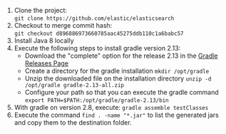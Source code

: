1. Clone the project:  
   `git clone https://github.com/elastic/elasticsearch`
2. Checkout to merge commit hash:  
   `git checkout d896886973660785aac45275ddb110c1a6babc57`
3. Install Java 8 locally
4. Execute the following steps to install gradle version 2.13:
   * Download the "complete" option for the release 2.13 in the [Gradle Releases Page](https://gradle.org/releases/)
   * Create a directory for the gradle installation
      `mkdir /opt/gradle`
   * Unzip the downloaded file on the installation directory
      `unzip -d /opt/gradle gradle-2.13-all.zip`
   * Configure your path so that you can execute the gradle command
      `export PATH=$PATH:/opt/gradle/gradle-2.13/bin`
5. With gradle on version 2.8, execute:
   `gradle assemble testClasses`
6. Execute the command `find . -name "*.jar"` to list the generated jars and copy them to the destination folder.
